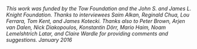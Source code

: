 

 *This work was funded by the Tow Foundation and the John S. and James L.
 Knight Foundation. Thanks to interviewees Saim Alkan, Reginald Chua, Lou
 Ferrara, Tom Kent, and James Kotecki. Thanks also to Peter Brown, Arjen van Dalen, Nick Diakopoulos, Konstantin D<span>ö</span>rr, Mario Haim, Noam Lemelshtrich Latar, and Claire Wardle for providing comments and suggestions.*
 *<span> January 2016</span>* 

